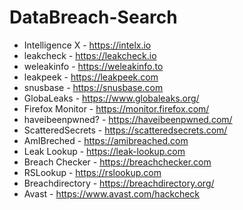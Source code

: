 # DataBreach-Search

- Intelligence X - https://intelx.io
- leakcheck - https://leakcheck.io
- weleakinfo - https://weleakinfo.to
- leakpeek - https://leakpeek.com
- snusbase - https://snusbase.com
- GlobaLeaks - https://www.globaleaks.org/
- Firefox Monitor - https://monitor.firefox.com/
- haveibeenpwned? - https://haveibeenpwned.com/
- ScatteredSecrets - https://scatteredsecrets.com/
- AmIBreched - https://amibreached.com
- Leak Lookup - https://leak-lookup.com
- Breach Checker - https://breachchecker.com
- RSLookup - https://rslookup.com
- Breachdirectory - https://breachdirectory.org/
- Avast - https://www.avast.com/hackcheck
